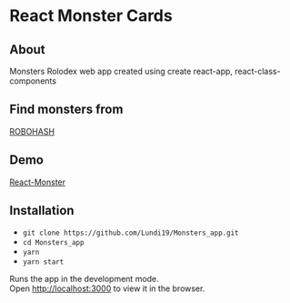 # React Monster Cards

## About

Monsters Rolodex web app created using create react-app, react-class-components

## Find monsters from 
[ROBOHASH](https://robohash.org/)


## Demo 
[React-Monster](https://zen-newton-bcbb88.netlify.app/)


## Installation
* `git clone https://github.com/Lundi19/Monsters_app.git`
* `cd Monsters_app`
* `yarn`
* `yarn start`

Runs the app in the development mode.<br />
Open [http://localhost:3000](http://localhost:3000) to view it in the browser.

